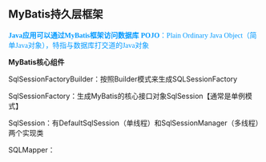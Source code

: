 ## MyBatis持久层框架

<font color=#0099ff face="楷体">**Java应用可以通过MyBatis框架访问数据库**</font>
<font color=#0099ff face="楷体">**POJO**：Plain Ordinary Java Object（简单Java对象），特指与数据库打交道的Java对象</font>


**MyBatis核心组件**

SqlSessionFactoryBuilder：按照Builder模式来生成SQLSessionFactory

SqlSessionFactory：生成MyBatis的核心接口对象SqlSession【通常是单例模式】

SqlSession：有DefaultSqlSession（单线程）和SqlSessionManager（多线程）两个实现类

SQLMapper：

<!--stackedit_data:
eyJoaXN0b3J5IjpbMTQ5MzMwMTkzMCwtMTAzNjg0NTUyOSwxNT
M3MTIxNzY1LDEzOTEyNzQyODFdfQ==
-->